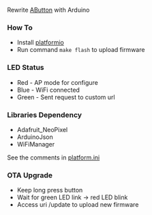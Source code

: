Rewrite [AButton](http://wiki.aprbrother.com/wiki/AButton) with Arduino

### How To

* Install [platformio](https://github.com/esp8266/arduino#using-platformio)
* Run command ```make flash``` to upload firmware

### LED Status

* Red - AP mode for configure
* Blue - WiFi connected
* Green - Sent request to custom url

### Libraries Dependency

* Adafruit_NeoPixel
* ArduinoJson
* WiFiManager

See the comments in [platform.ini](platform.ini)

### OTA Upgrade

* Keep long press button
* Wait for green LED link -> red LED blink
* Access uri /update to upload new firmware
